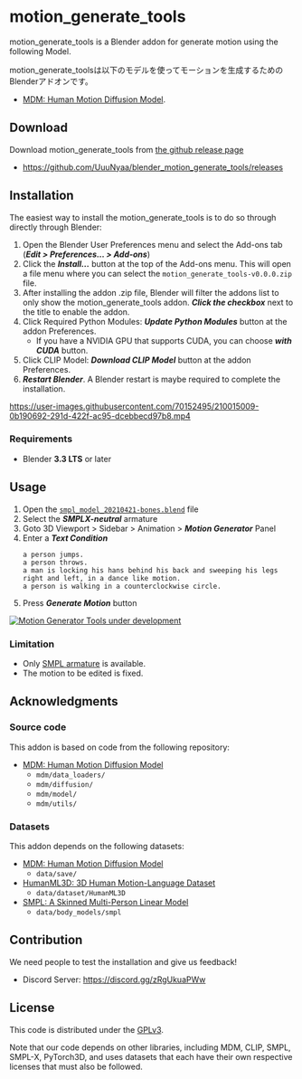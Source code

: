 # motion_generate_tools
motion_generate_tools is a Blender addon for generate motion using the following Model.

motion_generate_toolsは以下のモデルを使ってモーションを生成するためのBlenderアドオンです。

- [MDM: Human Motion Diffusion Model](https://github.com/GuyTevet/motion-diffusion-model).

## Download
Download motion_generate_tools from [the github release page](https://github.com/UuuNyaa/blender_motion_generate_tools/releases)
 - https://github.com/UuuNyaa/blender_motion_generate_tools/releases

## Installation
The easiest way to install the motion_generate_tools is to do so through directly through Blender:

1. Open the Blender User Preferences menu and select the Add-ons tab (***Edit > Preferences... > Add-ons***)
2. Click the ***Install...*** button at the top of the Add-ons menu. This will open a file menu where you can select the `motion_generate_tools-v0.0.0.zip` file.
3. After installing the addon .zip file, Blender will filter the addons list to only show the motion_generate_tools addon. ***Click the checkbox*** next to the title to enable the addon.
4. Click Required Python Modules: ***Update Python Modules*** button at the addon Preferences.
    - If you have a NVIDIA GPU that supports CUDA, you can choose ***with CUDA*** button.
5. Click CLIP Model: ***Download CLIP Model*** button at the addon Preferences.
6. ***Restart Blender***. A Blender restart is maybe required to complete the installation.


https://user-images.githubusercontent.com/70152495/210015009-0b190692-291d-422f-ac95-dcebbecd97b8.mp4

### Requirements
 - Blender **3.3 LTS** or later

## Usage
1. Open the [`smpl_model_20210421-bones.blend`](https://tstorage.info/pzmsa6pgryzr) file
2. Select the ***SMPLX-neutral*** armature
3. Goto 3D Viewport > Sidebar > Animation > ***Motion Generator*** Panel
4. Enter a ***Text Condition***
    ```
    a person jumps.
    a person throws.
    a man is locking his hans behind his back and sweeping his legs right and left, in a dance like motion.
    a person is walking in a counterclockwise circle.
    ```
5. Press ***Generate Motion*** button

[![Motion Generator Tools under development](https://img.youtube.com/vi/pTkn2qWfc60/0.jpg)](https://youtu.be/pTkn2qWfc60)


### Limitation
- Only [SMPL armature](https://tstorage.info/pzmsa6pgryzr) is available.
- The motion to be edited is fixed.

## Acknowledgments
### Source code
This addon is based on code from the following repository:
- [MDM: Human Motion Diffusion Model](https://github.com/GuyTevet/motion-diffusion-model)
  - `mdm/data_loaders/`
  - `mdm/diffusion/`
  - `mdm/model/`
  - `mdm/utils/`

### Datasets
This addon depends on the following datasets:
- [MDM: Human Motion Diffusion Model](https://github.com/GuyTevet/motion-diffusion-model)
  - `data/save/`
- [HumanML3D: 3D Human Motion-Language Dataset](https://github.com/EricGuo5513/HumanML3D)
  - `data/dataset/HumanML3D`
- [SMPL: A Skinned Multi-Person Linear Model](https://smpl.is.tue.mpg.de/index.html)
  - `data/body_models/smpl`

## Contribution
We need people to test the installation and give us feedback!
- Discord Server: https://discord.gg/zRgUkuaPWw

## License
This code is distributed under the [GPLv3](LICENSE).

Note that our code depends on other libraries, including MDM, CLIP, SMPL, SMPL-X, PyTorch3D, and uses datasets that each have their own respective licenses that must also be followed.
